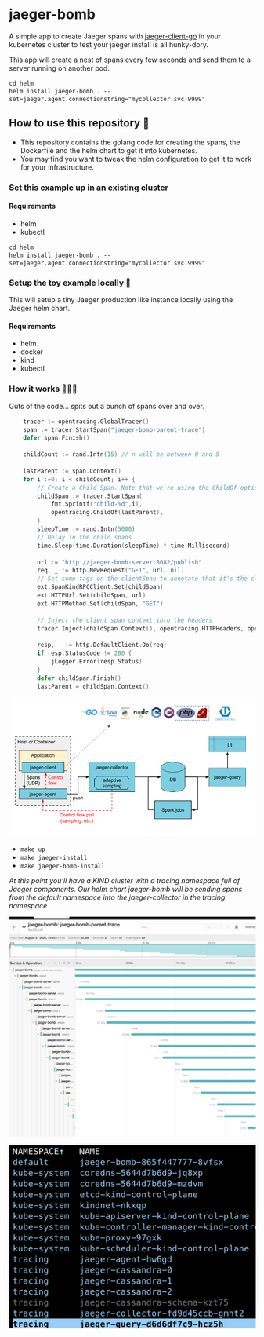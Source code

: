 # jaeger-bomb

A simple app to create Jaeger spans with [jaeger-client-go](https://github.com/jaegertracing/jaeger-client-go) in your kubernetes cluster to test your jaeger install is all hunky-dory.

This app will create a nest of spans every few seconds and send them to a server running on another pod.

```
cd helm
helm install jaeger-bomb . --set=jaeger.agent.connectionstring="mycollector.svc:9999"
```

## How to use this repository 💅

- This repository contains the golang code for creating the spans, the Dockerfile and the helm chart to get it into kubernetes.
- You may find you want to tweak the helm configuration to get it to work for your infrastructure.

### Set this example up in an existing cluster

#### Requirements
- helm
- kubectl

```
cd helm
helm install jaeger-bomb . --set=jaeger.agent.connectionstring="mycollector.svc:9999"
```

### Setup the toy example locally 🚀

This will setup a tiny Jaeger production like instance locally using the Jaeger helm chart.

#### Requirements
- helm
- docker
- kind
- kubectl



### How it works 👩🏻‍💻

Guts of the code... spits out a bunch of spans over and over.

 
```go
	tracer := opentracing.GlobalTracer()
	span := tracer.StartSpan("jaeger-bomb-parent-trace")
	defer span.Finish()

	childCount := rand.Intn(15) // n will be between 0 and 5

	lastParent := span.Context()
	for i :=0; i < childCount; i++ {
		// Create a Child Span. Note that we're using the ChildOf option.
		childSpan := tracer.StartSpan(
			fmt.Sprintf("child-%d",i),
			opentracing.ChildOf(lastParent),
		)
		sleepTime := rand.Intn(5000)
		// Delay in the child spans
		time.Sleep(time.Duration(sleepTime) * time.Millisecond)

		url := "http://jaeger-bomb-server:8082/publish"
		req, _ := http.NewRequest("GET", url, nil)
		// Set some tags on the clientSpan to annotate that it's the client span. The additional HTTP tags are useful for debugging purposes.
		ext.SpanKindRPCClient.Set(childSpan)
		ext.HTTPUrl.Set(childSpan, url)
		ext.HTTPMethod.Set(childSpan, "GET")

		// Inject the client span context into the headers
		tracer.Inject(childSpan.Context(), opentracing.HTTPHeaders, opentracing.HTTPHeadersCarrier(req.Header))

		resp, _ := http.DefaultClient.Do(req)
		if resp.StatusCode != 200 {
			jLogger.Error(resp.Status)
		}
		defer childSpan.Finish()
		lastParent = childSpan.Context()
```

![](images/3.png)

- `make up`
- `make jaeger-install`
- `make jaeger-bomb-install`

_At this point you'll have a KIND cluster with a tracing namespace full of Jaeger components. Our helm chart jaeger-bomb will be sending spans from the
default namespace into the jaeger-collector in the tracing namespace_


![](images/1.png)

![](images/2.png)
